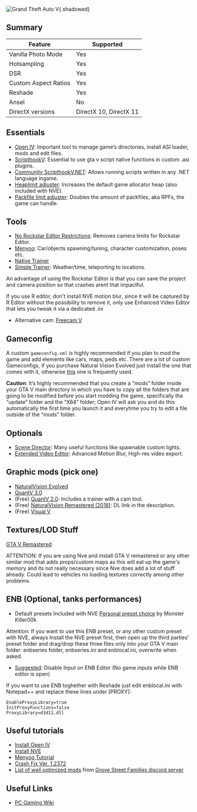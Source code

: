 ![Grand Theft Auto V](Images\gtav_header.png "Shot by SammirLlm"){.shadowed}
 
## Summary
 
Feature | Supported
--|--
Vanilla Photo Mode | Yes
Hotsampling | Yes
DSR | Yes
Custom Aspect Ratios | Yes
Reshade | Yes
Ansel | No
DirectX versions | DirectX 10, DirectX 11
 


## Essentials


- [Open IV](https://openiv.com): Important tool to manage game’s directories, install ASI loader, mods and edit files.
- [ScripthookV](https://www.dev-c.com/gtav/scripthookv): Essential to use gta v script native functions in custom .asi plugins.
- [Community ScripthookV.NET](https://www.gta5-mods.com/tools/scripthookv-net): Allows running scripts written in any .NET language ingame.
- [Heaplimit adjuster](https://www.gta5-mods.com/tools/heapadjuster): Increases the default game allocator heap (also included with NVE).
- [Packfile limit adjuster](https://www.gta5-mods.com/tools/packfile-limit-adjuster): Doubles the amount of packfiles, aka RPFs, the game can handle.
 

## Tools

- [No Rockstar Editor Restrictions](https://www.gta5-mods.com/scripts/no-rockstar-editor-restrictions): Removes camera limits for Rockstar Editor.
- [Menyoo](https://www.gta5-mods.com/scripts/menyoo-pc-sp): Car/objects spawning/tuning, character customization, poses etc.
- [Native Trainer](https://www.gta5-mods.com/scripts/enhanced-native-trainer-zemanez-and-others) 
- [Simple Trainer](https://www.gta5-mods.com/scripts/simple-trainer-for-gtav): Weather/time, teleporting to locations.

An advantage of using the Rockstar Editor is that you can save the project and camera position so that crashes arent that impactful.

If you use R editor, don't install NVE motion blur, since it will be captured by R Editor without the possibility to remove it, only use Enhanced Video Editor that lets you tweak it via a dedicated .ini

- Alternative cam: [Freecam V](https://www.gta5-mods.com/scripts/freecamv-net)

## Gameconfig

A custom `gameconfig.xml` is highly recommended if you plan to mod the game and add elements like cars, maps, peds etc. There are a lot of custom Gameconfigs, if you purchase Natural Vision Evolved just install the one that comes with it, otherwise [this](https://www.gta5-mods.com/misc/gta-5-gameconfig-300-cars) one is frequently used.

**Caution**: It’s highly recommended that you create a “mods” folder inside your GTA V main directory in which you have to copy all the folders that are going to be modified before you start modding the game, specifically the “update” folder and the “X64” folder; Open IV will ask you and do this automatically the first time you launch it and everytime you try to edit a file outside of the “mods” folder. 



## Optionals

- [Scene Director](https://www.gta5-mods.com/scripts/scene-director): Many useful functions like spawnable custom lights.
- [Extended Video Editor](https://www.gta5-mods.com/scripts/extended-video-export): Advanced Motion Blur, High-res video export.

## Graphic mods (pick one)

- [NaturalVision Evolved](https://www.patreon.com/razedmods)
- [QuantV 3.0](https://www.patreon.com/QuantV)
- (Free) [QuantV 2.0](https://www.gtainside.com/en/gta5/mods/119996-quantv-2-1-4/): Includes a trainer with a cam tool. 
- (Free) [NaturalVision Remastered (2018)](https://www.youtube.com/watch?v=sctUtDoFLms): DL link in the description.
- (Free) [Visual V](https://www.gta5-mods.com/misc/visualv)

## Textures/LOD Stuff

[GTA V Remastered](https://gta5-mods.com/maps/grand-theft-auto-v-remastered-add-on)

ATTENTION: If you are using Nve and install GTA V remastered or any other similar mod that adds props/custom maps as this will eat up the game's memory and its not really necessary since Nve does add a lot of stuff already. Could lead to vehicles no loading textures correctly among other problems.


## ENB (Optional, tanks performances)

- Default presets Included with NVE
[Personal preset choice](https://www.mediafire.com/file/x0f18rkv6zj470n/MONSTER_KILLER00K%27s_ENB.rar/file) by Monster Killer00k

Attention: If you want to use this ENB preset, or any other custom preset with NVE, always Install the NVE preset first, then open up the third parties' preset folder and drag/drop these three files only into your GTA V main folder: enbseries folder, enbseries.ini and enblocal.ini, overwrite when asked.

- [Suggested](https://nl.gta5-mods.com/scripts/disable-input-on-enb-editor): Disable Input on ENB Editor (No game inputs while ENB editor is open) 




If you want to use ENB toghether with Reshade just edit enblocal.ini with Notepad++ and replace these lines under [PROXY]:

```
EnableProxyLibrary=true
InitProxyFunctions=false
ProxyLibrary=d3d11.dll
```


## Useful tutorials


- [Install Open IV](https://www.youtube.com/watch?v=OPN9YroBcTs)
- [Install NVE](https://www.youtube.com/watch?v=52mwjzOXzo0)
- [Menyoo Tutorial](https://www.youtube.com/watch?v=NvxBWuNXRvw)
- [Crash Fix Ver. 1.2372](https://www.youtube.com/watch?v=NZlF9FbPA6E)
- [List of well optimized mods](https://discord.com/channels/334343104284852224/629894339681583124/775146822988988416) from [Grove Street Families discord server](https://discord.gg/muTdyKjK)




## Useful Links
 
* [PC Gaming Wiki](https://www.pcgamingwiki.com/wiki/Grand_Theft_Auto_V)
